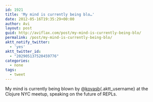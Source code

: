 ```yaml
---
id: 1921
title: 'My mind is currently being blo…'
date: 2012-05-16T19:35:29+00:00
author: Avi
layout: post
guid: http://aviflax.com/post/my-mind-is-currently-being-blo/
permalink: /post/my-mind-is-currently-being-blo/
aktt_notify_twitter:
  - 'yes'
aktt_twitter_id:
  - "202905137520459776"
categories:
  - none
tags:
  - tweet
---
```

My mind is currently being blown by @[kovasb](http://twitter.com/kovasb){.aktt_username} at the Clojure NYC meetup, speaking on the future of REPLs.